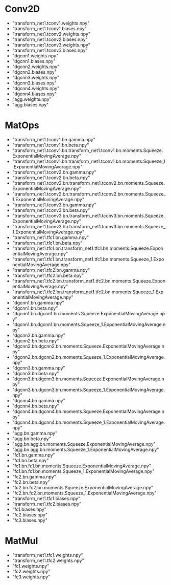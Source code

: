 # Conv2D
* "transform_net1.tconv1.weights.npy"
* "transform_net1.tconv1.biases.npy"
* "transform_net1.tconv2.weights.npy"
* "transform_net1.tconv2.biases.npy"
* "transform_net1.tconv3.weights.npy"
* "transform_net1.tconv3.biases.npy"
* "dgcnn1.weights.npy"
* "dgcnn1.biases.npy"
* "dgcnn2.weights.npy"
* "dgcnn2.biases.npy"
* "dgcnn3.weights.npy"
* "dgcnn3.biases.npy"
* "dgcnn4.weights.npy"
* "dgcnn4.biases.npy"
* "agg.weights.npy"
* "agg.biases.npy"

# MatOps
* "transform_net1.tconv1.bn.gamma.npy"
* "transform_net1.tconv1.bn.beta.npy"
* "transform_net1.tconv1.bn.transform_net1.tconv1.bn.moments.Squeeze.ExponentialMovingAverage.npy"
* "transform_net1.tconv1.bn.transform_net1.tconv1.bn.moments.Squeeze_1.ExponentialMovingAverage.npy"
* "transform_net1.tconv2.bn.gamma.npy"
* "transform_net1.tconv2.bn.beta.npy"
* "transform_net1.tconv2.bn.transform_net1.tconv2.bn.moments.Squeeze.ExponentialMovingAverage.npy"
* "transform_net1.tconv2.bn.transform_net1.tconv2.bn.moments.Squeeze_1.ExponentialMovingAverage.npy"
* "transform_net1.tconv3.bn.gamma.npy"
* "transform_net1.tconv3.bn.beta.npy"
* "transform_net1.tconv3.bn.transform_net1.tconv3.bn.moments.Squeeze.ExponentialMovingAverage.npy"
* "transform_net1.tconv3.bn.transform_net1.tconv3.bn.moments.Squeeze_1.ExponentialMovingAverage.npy"
* "transform_net1.tfc1.bn.gamma.npy"
* "transform_net1.tfc1.bn.beta.npy"
* "transform_net1.tfc1.bn.transform_net1.tfc1.bn.moments.Squeeze.ExponentialMovingAverage.npy"
* "transform_net1.tfc1.bn.transform_net1.tfc1.bn.moments.Squeeze_1.ExponentialMovingAverage.npy"
* "transform_net1.tfc2.bn.gamma.npy"
* "transform_net1.tfc2.bn.beta.npy"
* "transform_net1.tfc2.bn.transform_net1.tfc2.bn.moments.Squeeze.ExponentialMovingAverage.npy"
* "transform_net1.tfc2.bn.transform_net1.tfc2.bn.moments.Squeeze_1.ExponentialMovingAverage.npy"
* "dgcnn1.bn.gamma.npy"
* "dgcnn1.bn.beta.npy"
* "dgcnn1.bn.dgcnn1.bn.moments.Squeeze.ExponentialMovingAverage.npy"
* "dgcnn1.bn.dgcnn1.bn.moments.Squeeze_1.ExponentialMovingAverage.npy"
* "dgcnn2.bn.gamma.npy"
* "dgcnn2.bn.beta.npy"
* "dgcnn2.bn.dgcnn2.bn.moments.Squeeze.ExponentialMovingAverage.npy"
* "dgcnn2.bn.dgcnn2.bn.moments.Squeeze_1.ExponentialMovingAverage.npy"
* "dgcnn3.bn.gamma.npy"
* "dgcnn3.bn.beta.npy"
* "dgcnn3.bn.dgcnn3.bn.moments.Squeeze.ExponentialMovingAverage.npy"
* "dgcnn3.bn.dgcnn3.bn.moments.Squeeze_1.ExponentialMovingAverage.npy"
* "dgcnn4.bn.gamma.npy"
* "dgcnn4.bn.beta.npy"
* "dgcnn4.bn.dgcnn4.bn.moments.Squeeze.ExponentialMovingAverage.npy"
* "dgcnn4.bn.dgcnn4.bn.moments.Squeeze_1.ExponentialMovingAverage.npy"
* "agg.bn.gamma.npy"
* "agg.bn.beta.npy"
* "agg.bn.agg.bn.moments.Squeeze.ExponentialMovingAverage.npy"
* "agg.bn.agg.bn.moments.Squeeze_1.ExponentialMovingAverage.npy"
* "fc1.bn.gamma.npy"
* "fc1.bn.beta.npy"
* "fc1.bn.fc1.bn.moments.Squeeze.ExponentialMovingAverage.npy"
* "fc1.bn.fc1.bn.moments.Squeeze_1.ExponentialMovingAverage.npy"
* "fc2.bn.gamma.npy"
* "fc2.bn.beta.npy"
* "fc2.bn.fc2.bn.moments.Squeeze.ExponentialMovingAverage.npy"
* "fc2.bn.fc2.bn.moments.Squeeze_1.ExponentialMovingAverage.npy"
* "transform_net1.tfc1.biases.npy"
* "transform_net1.tfc2.biases.npy"
* "fc1.biases.npy"
* "fc2.biases.npy"
* "fc3.biases.npy"

# MatMul
* "transform_net1.tfc1.weights.npy"
* "transform_net1.tfc2.weights.npy"
* "fc1.weights.npy"
* "fc2.weights.npy"
* "fc3.weights.npy"
